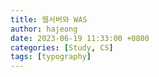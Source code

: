 ```yaml
---
title: 웹서버와 WAS
author: hajeong
date: 2023-06-19 11:33:00 +0800
categories: [Study, CS]
tags: [typography]
---
```

